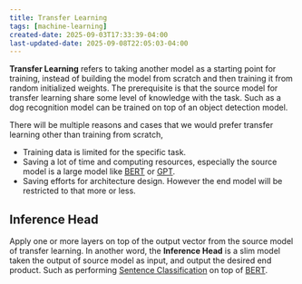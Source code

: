 ```yaml
---
title: Transfer Learning
tags: [machine-learning]
created-date: 2025-09-03T17:33:39-04:00
last-updated-date: 2025-09-08T22:05:03-04:00
---
```


**Transfer Learning** refers to taking another model as a starting point for training, instead of building the model from scratch and then training it from random initialized weights. The prerequisite is that the source model for transfer learning share some level of knowledge with the task. Such as a dog recognition model can be trained on top of an object detection model.

There will be multiple reasons and cases that we would prefer transfer learning other than training from scratch,

- Training data is limited for the specific task.
- Saving a lot of time and computing resources, especially the source model is a large model like [BERT](Note/by/developer/bert.md) or [GPT](note/by/developer/generative_pre_trained_transformer.md).
- Saving efforts for architecture design. However the end model will be restricted to that more or less.

## Inference Head

Apply one or more layers on top of the output vector from the source model of transfer learning. In another word, the **Inference Head** is a slim model taken the output of source model as input, and output the desired end product. Such as performing [Sentence Classification](note/by/developer/natural_language_processing.md#Language%20Tasks) on top of [BERT](Note/by/developer/bert.md).